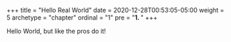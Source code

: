+++
title = "Hello Real World"
date = 2020-12-28T00:53:05-05:00
weight = 5
archetype = "chapter"
ordinal = "1"
pre = "<b>1. </b>"
+++

Hello World, but like the pros do it!
